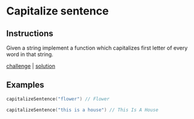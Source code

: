 # Capitalize sentence

## Instructions

Given a string implement a function which capitalizes first letter of every word in that string.

[challenge](challenge.kt) | [solution](solution.kt)

## Examples

```kotlin
capitalizeSentence("flower") // Flower

capitalizeSentence("this is a house") // This Is A House
```


